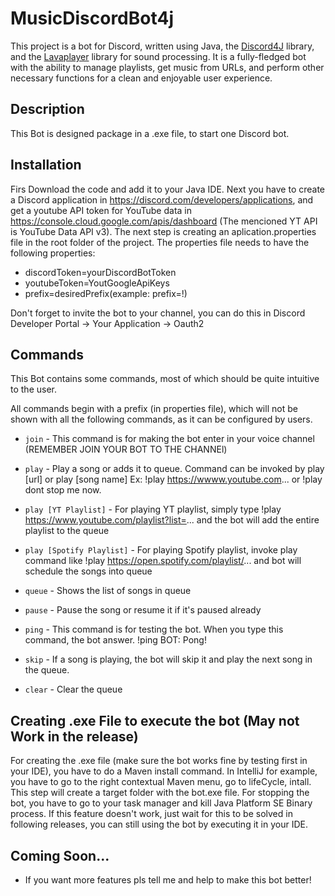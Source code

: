 # MusicDiscordBot4j

This project is a bot for Discord, written using Java, the [Discord4J](https://github.com/austinv11/Discord4J) library, and the [Lavaplayer](https://github.com/sedmelluq/lavaplayer) library for sound processing. It is a fully-fledged bot with the ability to manage playlists, get music from URLs, and perform other necessary functions for a clean and enjoyable user experience.

## Description

This Bot is designed package in a .exe file, to start one Discord bot. 

## Installation
Firs Download the code and add it to your Java IDE. Next you have to create a Discord application in https://discord.com/developers/applications, and get a youtube API token for YouTube data in https://console.cloud.google.com/apis/dashboard (The mencioned YT API is YouTube Data API v3). The next step is creating an aplication.properties file in the root folder of the project. 
The properties file needs to have the following properties:
* discordToken=yourDiscordBotToken
* youtubeToken=YoutGoogleApiKeys
* prefix=desiredPrefix(example: prefix=!)

Don't forget to invite the bot to your channel, you can do this in Discord Developer Portal -> Your Application -> Oauth2

## Commands

This Bot contains some commands, most of which should be quite intuitive to the user.

All commands begin with a prefix (in properties file), which will not be shown with all the following commands, as it can be configured by users.

* `join` - This command is for making the bot enter in your voice channel (REMEMBER JOIN YOUR BOT TO THE CHANNEl) 

* `play` - Play a song or adds it to queue. Command can be invoked by play [url] or play [song name] Ex: !play https://wwww.youtube.com... or !play dont stop me now.

* `play [YT Playlist]` -  For playing YT playlist, simply type !play https://www.youtube.com/playlist?list=... and the bot will add the entire playlist to the queue

* `play [Spotify Playlist]` - For playing Spotify playlist, invoke play command like !play https://open.spotify.com/playlist/... and bot will schedule the songs into queue

* `queue` - Shows the list of songs in queue

* `pause` - Pause the song or resume it if it's paused already

* `ping` - This command is for testing the bot. When you type this command, the bot answer. !ping  BOT: Pong!

* `skip` - If a song is playing, the bot will skip it and play the next song in the queue.

* `clear` - Clear the queue

## Creating .exe File to execute the bot (May not Work in the release)
For creating the .exe file (make sure the bot works fine by testing first in your IDE), you have to do a Maven install command. In IntelliJ for example, you have to go to the right contextual Maven menu, go to lifeCycle, intall. This step will create a target folder with the bot.exe file.
For stopping the bot, you have to go to your task manager and kill Java Platform SE Binary process.
If this feature doesn't work, just wait for this to be solved in following releases, you can still using the bot by executing it in your IDE.

## Coming Soon...
* If you want more features pls tell me and help to make this bot better!
    
